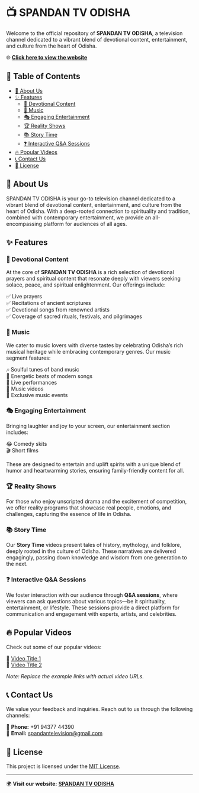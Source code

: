 # 📺 SPANDAN TV ODISHA  

Welcome to the official repository of **SPANDAN TV ODISHA**, a television channel dedicated to a vibrant blend of devotional content, entertainment, and culture from the heart of Odisha.  

🌐 **[Click here to view the website](https://pree-om.github.io/spandan-tv/index.html)**  

## 📌 Table of Contents  

- [📖 About Us](#-about-us)  
- [✨ Features](#-features)  
  - [🙏 Devotional Content](#-devotional-content)  
  - [🎵 Music](#-music)  
  - [🎭 Engaging Entertainment](#-engaging-entertainment)  
  - [🏆 Reality Shows](#-reality-shows)  
  - [📚 Story Time](#-story-time)  
  - [❓ Interactive Q&A Sessions](#-interactive-q-a-sessions)  
- [🔥 Popular Videos](#-popular-videos)  
- [📞 Contact Us](#-contact-us)  
- [📜 License](#-license)  

## 📖 About Us  

SPANDAN TV ODISHA is your go-to television channel dedicated to a vibrant blend of devotional content, entertainment, and culture from the heart of Odisha. With a deep-rooted connection to spirituality and tradition, combined with contemporary entertainment, we provide an all-encompassing platform for audiences of all ages.  

## ✨ Features  

### 🙏 Devotional Content  

At the core of **SPANDAN TV ODISHA** is a rich selection of devotional prayers and spiritual content that resonate deeply with viewers seeking solace, peace, and spiritual enlightenment. Our offerings include:  

✅ Live prayers  
✅ Recitations of ancient scriptures  
✅ Devotional songs from renowned artists  
✅ Coverage of sacred rituals, festivals, and pilgrimages  

### 🎵 Music  

We cater to music lovers with diverse tastes by celebrating Odisha’s rich musical heritage while embracing contemporary genres. Our music segment features:  

🎶 Soulful tunes of band music  
🎸 Energetic beats of modern songs  
🎤 Live performances  
🎥 Music videos  
🎼 Exclusive music events  

### 🎭 Engaging Entertainment  

Bringing laughter and joy to your screen, our entertainment section includes:  

😂 Comedy skits  
🎬 Short films  

These are designed to entertain and uplift spirits with a unique blend of humor and heartwarming stories, ensuring family-friendly content for all.  

### 🏆 Reality Shows  

For those who enjoy unscripted drama and the excitement of competition, we offer reality programs that showcase real people, emotions, and challenges, capturing the essence of life in Odisha.  

### 📚 Story Time  

Our **Story Time** videos present tales of history, mythology, and folklore, deeply rooted in the culture of Odisha. These narratives are delivered engagingly, passing down knowledge and wisdom from one generation to the next.  

### ❓ Interactive Q&A Sessions  

We foster interaction with our audience through **Q&A sessions**, where viewers can ask questions about various topics—be it spirituality, entertainment, or lifestyle. These sessions provide a direct platform for communication and engagement with experts, artists, and celebrities.  

## 🔥 Popular Videos  

Check out some of our popular videos:  

📌 [Video Title 1](https://www.youtube.com/watch?v=example1)  
📌 [Video Title 2](https://www.youtube.com/watch?v=example2)  

*Note: Replace the example links with actual video URLs.*  

## 📞 Contact Us  

We value your feedback and inquiries. Reach out to us through the following channels:  

📱 **Phone:** +91 94377 44390  
📧 **Email:** spandantelevision@gmail.com  

## 📜 License  

This project is licensed under the [MIT License](LICENSE).  

---

🌍 **Visit our website:** **[SPANDAN TV ODISHA](https://pree-om.github.io/spandan-tv/index.html)**  
